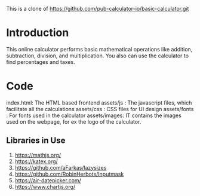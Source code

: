 


This is a clone of https://github.com/pub-calculator-io/basic-calculator.git


# Introduction
This online calculator performs basic mathematical operations like addition, subtraction, division, and multiplication. You also can use the calculator to find percentages and taxes.


# Code

index.html:  The HTML based frontend
assets/js : The javascript files, which facilitate all the calculations
assets/css : CSS files for UI design
assets/fonts : For fonts used in the calculator
assets/images:  IT contains the images used on the webpage, for ex the logo of the calculator.


## Libraries in Use
1. https://mathjs.org/
2. https://katex.org/
3. https://github.com/aFarkas/lazysizes
4. https://github.com/RobinHerbots/Inputmask
5. https://air-datepicker.com/
6. https://www.chartjs.org/
